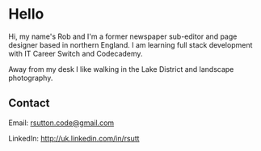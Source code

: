 # Hello
Hi, my name's Rob and I'm a former newspaper sub-editor and page designer based in northern England. I am learning full stack development with IT Career Switch and Codecademy.

Away from my desk I like walking in the Lake District and landscape photography. 

## Contact
Email: rsutton.code@gmail.com

LinkedIn: http://uk.linkedin.com/in/rsutt
